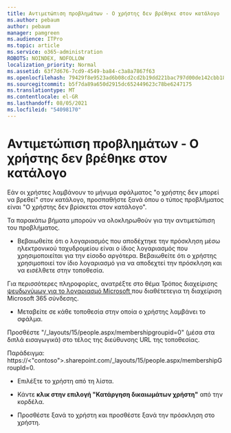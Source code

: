 ```yaml
---
title: Αντιμετώπιση προβλημάτων - Ο χρήστης δεν βρέθηκε στον κατάλογο
ms.author: pebaum
author: pebaum
manager: pamgreen
ms.audience: ITPro
ms.topic: article
ms.service: o365-administration
ROBOTS: NOINDEX, NOFOLLOW
localization_priority: Normal
ms.assetid: 63f7d676-7cd9-4549-ba84-c3a8a7867f63
ms.openlocfilehash: 79429f8e9523ad6b08cd2cd2b19dd221bac797d00de142cbb18826b86fb5ae4e
ms.sourcegitcommit: b5f7da89a650d2915dc652449623c78be6247175
ms.translationtype: MT
ms.contentlocale: el-GR
ms.lasthandoff: 08/05/2021
ms.locfileid: "54098170"
---
```

# <a name="troubleshoot-issue---user-not-found-in-directory"></a>Αντιμετώπιση προβλημάτων - Ο χρήστης δεν βρέθηκε στον κατάλογο

Εάν οι χρήστες λαμβάνουν το μήνυμα σφάλματος "ο χρήστης δεν μπορεί να βρεθεί" στον κατάλογο, προσπαθήστε ξανά όπου ο τύπος προβλήματος είναι "Ο χρήστης δεν βρίσκεται στον κατάλογο".

Τα παρακάτω βήματα μπορούν να ολοκληρωθούν για την αντιμετώπιση του προβλήματος.

- Βεβαιωθείτε ότι ο λογαριασμός που αποδέχτηκε την πρόσκληση μέσω ηλεκτρονικού ταχυδρομείου είναι ο ίδιος λογαριασμός που χρησιμοποιείται για την είσοδο αργότερα. Βεβαιωθείτε ότι ο χρήστης χρησιμοποιεί τον ίδιο λογαριασμό για να αποδεχτεί την πρόσκληση και να εισέλθετε στην τοποθεσία. 

Για περισσότερες πληροφορίες, ανατρέξτε στο θέμα Τρόπος διαχείρισης [ψευδωνύμων για το λογαριασμό Microsoft </a> που διαθέτετε](https://support.microsoft.com/help/12407/microsoft-account-how-to-manage-aliases)για τη διαχείριση Microsoft 365 σύνδεσης. 

- Μεταβείτε σε κάθε τοποθεσία στην οποία ο χρήστης λαμβάνει το σφάλμα. 

Προσθέστε "/_layouts/15/people.aspx/membershipgroupid=0" (μέσα στα διπλά εισαγωγικά) στο τέλος της διεύθυνσης URL της τοποθεσίας. 

Παράδειγμα: https://<"contoso">.sharepoint.com/_layouts/15/people.aspx/membershipGroupId=0.

- Επιλέξτε το χρήστη από τη λίστα.

- Κάντε **κλικ στην επιλογή "Κατάργηση δικαιωμάτων χρήστη"** από την κορδέλα. 
-  Προσθέστε ξανά το χρήστη και προσθέστε ξανά την πρόσκληση στο χρήστη.

